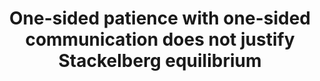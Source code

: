 ---
id_key: d1990-one-sided
categories: GT
tags:
- refinements
authors:
- Dekel, Eddie
- Farrell, Joseph
title: One-sided patience with one-sided communication does not justify Stackelberg
  equilibrium
journal: Games and Economic Behavior
vol: 2
num: 4
pages: 299-303
year: 1990
pub: Elsevier
pdf: one-sided-patience.pdf
permalink: "/papers/d1990-one-sided.txt"
layout: bib
---